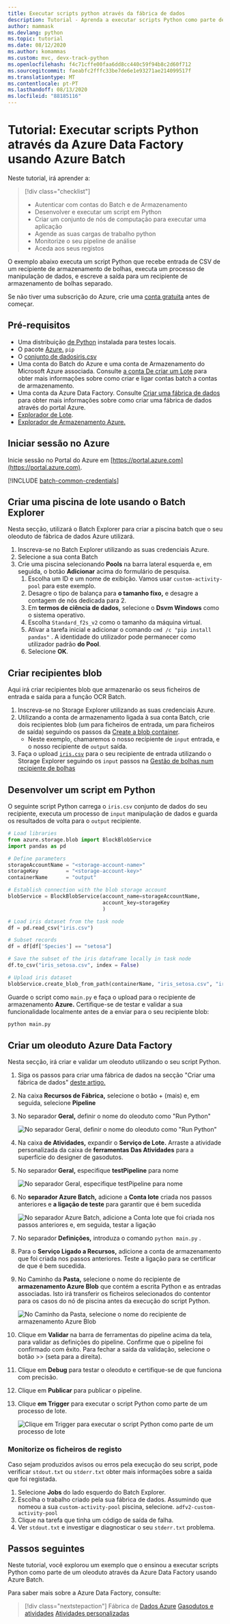 ```yaml
---
title: Executar scripts python através da fábrica de dados
description: Tutorial - Aprenda a executar scripts Python como parte de um oleoduto através da Azure Data Factory usando Azure Batch.
author: mammask
ms.devlang: python
ms.topic: tutorial
ms.date: 08/12/2020
ms.author: komammas
ms.custom: mvc, devx-track-python
ms.openlocfilehash: f4c71cffe00faa6dd8cc440c59f94b8c2d60f712
ms.sourcegitcommit: faeabfc2fffc33be7de6e1e93271ae214099517f
ms.translationtype: MT
ms.contentlocale: pt-PT
ms.lasthandoff: 08/13/2020
ms.locfileid: "88185116"
---
```

# <a name="tutorial-run-python-scripts-through-azure-data-factory-using-azure-batch"></a>Tutorial: Executar scripts Python através da Azure Data Factory usando Azure Batch

Neste tutorial, irá aprender a:

> [!div class="checklist"]
> * Autenticar com contas do Batch e de Armazenamento
> * Desenvolver e executar um script em Python
> * Criar um conjunto de nós de computação para executar uma aplicação
> * Agende as suas cargas de trabalho python
> * Monitorize o seu pipeline de análise
> * Aceda aos seus registos

O exemplo abaixo executa um script Python que recebe entrada de CSV de um recipiente de armazenamento de bolhas, executa um processo de manipulação de dados, e escreve a saída para um recipiente de armazenamento de bolhas separado.

Se não tiver uma subscrição do Azure, crie uma [conta gratuita](https://azure.microsoft.com/free/) antes de começar.

## <a name="prerequisites"></a>Pré-requisitos

* Uma distribuição [de Python](https://www.python.org/downloads/) instalada para testes locais.
* O pacote [Azure.](https://pypi.org/project/azure/) `pip`
* O [conjunto de dadosiris.csv](https://www.kaggle.com/uciml/iris/version/2#Iris.csv)
* Uma conta do Batch do Azure e uma conta de Armazenamento do Microsoft Azure associada. Consulte [a conta De criar um Lote](quick-create-portal.md#create-a-batch-account) para obter mais informações sobre como criar e ligar contas batch a contas de armazenamento.
* Uma conta da Azure Data Factory. Consulte [Criar uma fábrica de dados](../data-factory/quickstart-create-data-factory-portal.md#create-a-data-factory) para obter mais informações sobre como criar uma fábrica de dados através do portal Azure.
* [Explorador de Lote](https://azure.github.io/BatchExplorer/).
* [Explorador de Armazenamento Azure.](https://azure.microsoft.com/features/storage-explorer/)

## <a name="sign-in-to-azure"></a>Iniciar sessão no Azure

Inicie sessão no Portal do Azure em [https://portal.azure.com](https://portal.azure.com).

[!INCLUDE [batch-common-credentials](../../includes/batch-common-credentials.md)]

## <a name="create-a-batch-pool-using-batch-explorer"></a>Criar uma piscina de lote usando o Batch Explorer

Nesta secção, utilizará o Batch Explorer para criar a piscina batch que o seu oleoduto de fábrica de dados Azure utilizará. 

1. Inscreva-se no Batch Explorer utilizando as suas credenciais Azure.
1. Selecione a sua conta Batch
1. Crie uma piscina selecionando **Pools** na barra lateral esquerda e, em seguida, o botão **Adicionar** acima do formulário de pesquisa. 
    1. Escolha um ID e um nome de exibição. Vamos usar `custom-activity-pool` para este exemplo.
    1. Desagre o tipo de balança para **o tamanho fixo,** e desagre a contagem de nós dedicada para 2.
    1. Em **termos de ciência de dados,** selecione o **Dsvm Windows** como o sistema operativo.
    1. Escolha `Standard_f2s_v2` como o tamanho da máquina virtual.
    1. Ativar a tarefa inicial e adicionar o comando `cmd /c "pip install pandas"` . A identidade do utilizador pode permanecer como utilizador padrão **do Pool**.
    1. Selecione **OK**.

## <a name="create-blob-containers"></a>Criar recipientes blob

Aqui irá criar recipientes blob que armazenarão os seus ficheiros de entrada e saída para a função OCR Batch.

1. Inscreva-se no Storage Explorer utilizando as suas credenciais Azure.
1. Utilizando a conta de armazenamento ligada à sua conta Batch, crie dois recipientes blob (um para ficheiros de entrada, um para ficheiros de saída) seguindo os passos da [Create a blob container](../vs-azure-tools-storage-explorer-blobs.md#create-a-blob-container).
    * Neste exemplo, chamaremos o nosso recipiente de `input` entrada, e o nosso recipiente de `output` saída.
1. Faça o upload [`iris.csv`](https://www.kaggle.com/uciml/iris/version/2#Iris.csv) para o seu recipiente de entrada utilizando o Storage Explorer seguindo os `input` passos na [Gestão de bolhas num recipiente de bolhas](../vs-azure-tools-storage-explorer-blobs.md#managing-blobs-in-a-blob-container)

## <a name="develop-a-script-in-python"></a>Desenvolver um script em Python

O seguinte script Python carrega o `iris.csv` conjunto de dados do seu recipiente, executa um processo de `input` manipulação de dados e guarda os resultados de volta para o `output` recipiente.

``` python
# Load libraries
from azure.storage.blob import BlockBlobService
import pandas as pd

# Define parameters
storageAccountName = "<storage-account-name>"
storageKey         = "<storage-account-key>"
containerName      = "output"

# Establish connection with the blob storage account
blobService = BlockBlobService(account_name=storageAccountName,
                               account_key=storageKey
                               )

# Load iris dataset from the task node
df = pd.read_csv("iris.csv")

# Subset records
df = df[df['Species'] == "setosa"]

# Save the subset of the iris dataframe locally in task node
df.to_csv("iris_setosa.csv", index = False)

# Upload iris dataset
blobService.create_blob_from_path(containerName, "iris_setosa.csv", "iris_setosa.csv")
```

Guarde o script como `main.py` e faça o upload para o recipiente de armazenamento **Azure.** Certifique-se de testar e validar a sua funcionalidade localmente antes de a enviar para o seu recipiente blob:

``` bash
python main.py
```

## <a name="set-up-an-azure-data-factory-pipeline"></a>Criar um oleoduto Azure Data Factory

Nesta secção, irá criar e validar um oleoduto utilizando o seu script Python.

1. Siga os passos para criar uma fábrica de dados na secção "Criar uma fábrica de dados" [deste artigo.](../data-factory/quickstart-create-data-factory-portal.md#create-a-data-factory)
1. Na caixa **Recursos de Fábrica,** selecione o botão + (mais) e, em seguida, selecione **Pipeline**
1. No separador **Geral,** definir o nome do oleoduto como "Run Python"

    ![No separador Geral, definir o nome do oleoduto como "Run Python"](./media/run-python-batch-azure-data-factory/create-pipeline.png)

1. Na caixa **de Atividades,** expandir o **Serviço de Lote.** Arraste a atividade personalizada da caixa de **ferramentas Das Atividades** para a superfície do designer de gasodutos.
1. No separador **Geral,** especifique **testPipeline** para nome

    ![No separador Geral, especifique testPipeline para nome](./media/run-python-batch-azure-data-factory/create-custom-task.png)
1. No **separador Azure Batch,** adicione a **Conta lote** criada nos passos anteriores e **a ligação de teste** para garantir que é bem sucedida

    ![No separador Azure Batch, adicione a Conta lote que foi criada nos passos anteriores e, em seguida, testar a ligação](./media/run-python-batch-azure-data-factory/integrate-pipeline-with-azure-batch.png)

1. No separador **Definições,** introduza o comando `python main.py` .
1. Para o **Serviço Ligado a Recursos,** adicione a conta de armazenamento que foi criada nos passos anteriores. Teste a ligação para se certificar de que é bem sucedida.
1. No Caminho da **Pasta,** selecione o nome do recipiente de **armazenamento Azure Blob** que contém a escrita Python e as entradas associadas. Isto irá transferir os ficheiros selecionados do contentor para os casos do nó de piscina antes da execução do script Python.

    ![No Caminho da Pasta, selecione o nome do recipiente de armazenamento Azure Blob](./media/run-python-batch-azure-data-factory/create-custom-task-py-script-command.png)
1. Clique em **Validar** na barra de ferramentas do pipeline acima da tela, para validar as definições do pipeline. Confirme que o pipeline foi confirmado com êxito. Para fechar a saída da validação, selecione o botão &gt;&gt; (seta para a direita).
1. Clique em **Debug** para testar o oleoduto e certifique-se de que funciona com precisão.
1. Clique em **Publicar** para publicar o pipeline.
1. Clique **em Trigger** para executar o script Python como parte de um processo de lote.

    ![Clique em Trigger para executar o script Python como parte de um processo de lote](./media/run-python-batch-azure-data-factory/create-custom-task-py-success-run.png)

### <a name="monitor-the-log-files"></a>Monitorize os ficheiros de registo

Caso sejam produzidos avisos ou erros pela execução do seu script, pode verificar `stdout.txt` ou `stderr.txt` obter mais informações sobre a saída que foi registada.

1. Selecione **Jobs** do lado esquerdo do Batch Explorer.
1. Escolha o trabalho criado pela sua fábrica de dados. Assumindo que nomeou a sua `custom-activity-pool` piscina, selecione. `adfv2-custom-activity-pool`
1. Clique na tarefa que tinha um código de saída de falha.
1. Ver `stdout.txt` e investigar e diagnosticar o seu `stderr.txt` problema.

## <a name="next-steps"></a>Passos seguintes

Neste tutorial, você explorou um exemplo que o ensinou a executar scripts Python como parte de um oleoduto através da Azure Data Factory usando Azure Batch.

Para saber mais sobre a Azure Data Factory, consulte:

> [!div class="nextstepaction"]
> Fábrica de [Dados Azure](../data-factory/introduction.md) 
>  [Gasodutos e atividades](../data-factory/concepts-pipelines-activities.md) 
>  [Atividades personalizadas](../data-factory/transform-data-using-dotnet-custom-activity.md)

